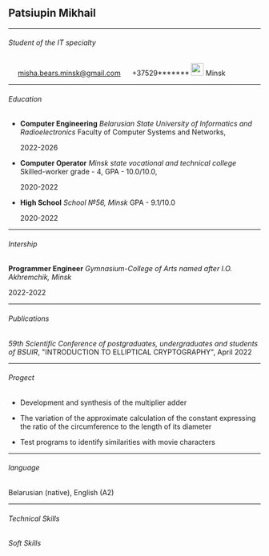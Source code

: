 ## Patsiupin Mikhail
---
###### Student of the IT specialty

<img src="https://www.nidirect.gov.uk/sites/default/files/styles/nigov_full_620_x1/public/images/email_logo.jpg?itok=ifUhNgCT" width="15" height="" /> [misha.bears.minsk@gmail.com](misha.bears.minsk@gmail.com)  <img src="https://w7.pngwing.com/pngs/468/969/png-transparent-phone-call-logo-sketch-telephone-mobile-phones-computer-icons-logo-telephone-miscellaneous-text-hand.png" width="15" height="" /> +37529*******  <img src="https://cdn-icons-png.flaticon.com/512/1179/1179018.png" width="25" height="" /> Minsk

---
###### Education
- **Computer Engineering**
*Belarusian State University of Informatics and Radioelectronics* 
 Faculty of Computer Systems and Networks, <div class="pull-right">2022-2026</div>

- **Computer Operator**
*Minsk state vocational and technical college*
Skilled-worker grade - 4, GPA - 10.0/10.0, <div class="pull-right">2020-2022</div>

- **High School**
*School №56, Minsk*
GPA - 9.1/10.0 <div class="pull-right">2020-2022</div>
---
###### Intership
**Programmer Engineer**
*Gymnasium-College of Arts named after I.O. Akhremchik, Minsk* <div class="pull-right">2022-2022</div>

---
###### Publications
*59th Scientific Conference of postgraduates, undergraduates and students of BSUIR*, "INTRODUCTION TO ELLIPTICAL CRYPTOGRAPHY", April 2022

---
###### Progect
- Development and synthesis of the multiplier adder

- The variation of the approximate calculation of the constant expressing the ratio of the circumference to the length of its diameter

- Test programs to identify similarities with movie characters

---
###### language
Belarusian (native), English (A2)

---
###### Technical Skills
###### Soft Skills

